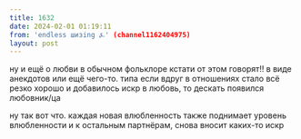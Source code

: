 ```yaml
---
title: 1632
date: 2024-02-01 01:19:11
from: 'endless шизing ⍼' (channel1162404975)
layout: post
---
```


ну и ещё о любви
в обычном фольклоре кстати от этом говорят!! в виде анекдотов или ещё чего-то. типа если вдруг в отношениях стало всё резко хорошо и добавилось искр в любовь, то дескать появился любовник/ца

ну так вот что. каждая новая влюбленность также поднимает уровень влюбленности и к остальным партнёрам, снова вносит каких-то искр
